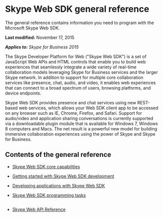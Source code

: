 
# Skype Web SDK general reference
The general reference contains information you need to program with the Microsoft Skype Web SDK.

 **Last modified:** November 17, 2015

 _**Applies to:** Skype for Business 2015_

The Skype Developer Platform for Web ("Skype Web SDK") is a set of JavaScript Web APIs and HTML controls that enable you to build web experiences that seamlessly integrate a wide variety of real-time collaboration models leveraging Skype for Business services and the larger Skype network. In addition to support for multiple core collaboration services like presence, chat, audio, and video, it enables web experiences that can connect to a broad spectrum of users, browsing platforms, and device endpoints.

Skype Web SDK provides presence and chat services using new REST-based web services, which allows your Web SDK client app to be accessed on any browser such as IE, Chrome, Firefox, and Safari. Support for audio/video and application sharing conversations is currently supported via a downloadable plugin module that is available for Windows 7, Windows 8 computers and Macs. The net result is a powerful new model for building immersive collaboration experiences using the power of Skype and Skype for Business.

## Contents of the general reference


- [Skype Web SDK core capabilities](f005af89-5a83-4fdc-80fc-ece944955a63.md)
    
- [Getting started with Skype Web SDK development](b001f5fe-fe23-46a1-9b5a-9f465107acf4.md)
    
- [Developing applications with Skype Web SDK](690e98b8-6c6e-4397-8ef6-6714ede3f42a.md)
    
- [Skype Web SDK programming tasks](38762d2e-74b9-4668-8c98-8a688cd62535.md)
    

## 
<a name="bk_addresources"> </a>


- [Skype Web API Reference](http://technet.microsoft.com/library/94ef8efc-a3d8-4ee7-8a15-7fbe26a30701.aspx)
    
